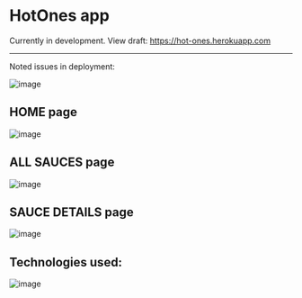 # HotOnes app

Currently in development. 
 View draft:  https://hot-ones.herokuapp.com

______________________________________________
Noted issues in deployment: 

![image](https://user-images.githubusercontent.com/89417641/181920336-bece1d51-5417-4d05-ad98-d8c21c926193.png)

## HOME page
![image](https://user-images.githubusercontent.com/89417641/181919481-cedf9859-dfd8-49cc-8a23-784f77b3f2ae.png)

## ALL  SAUCES  page 
![image](https://user-images.githubusercontent.com/89417641/181919548-02ea279e-33b9-4fb7-b73e-56f56b73ce8d.png)

## SAUCE DETAILS  page
![image](https://user-images.githubusercontent.com/89417641/182004134-767d0437-1606-4729-a759-2b1f484e6754.png)

## Technologies used: 
![image](https://user-images.githubusercontent.com/89417641/181919982-ba17c24c-4d4e-42e3-9d7f-bd7959bdb00f.png)




